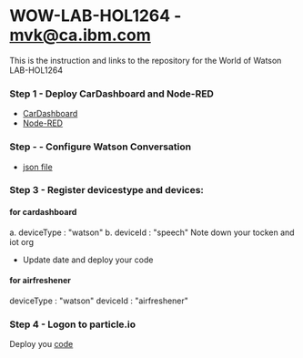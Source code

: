 # WOW-LAB-HOL1264 - mvk@ca.ibm.com
This is the instruction and links to the repository for the World of Watson LAB-HOL1264

### Step 1 - Deploy CarDashboard and Node-RED
- [CarDashboard](https://github.com/markusvankempen/WowHol1264-CarDash)
- [Node-RED](https://github.com/markusvankempen/WoWHoL1264-Node-RED)

### Step - - Configure Watson Conversation
- [json file](https://raw.githubusercontent.com/markusvankempen/WowHol1264-CarDash/master/training/airfreshener.json)

### Step 3 - Register devicestype and devices:

#### for cardashboard 
a. deviceType : "watson"
b. deviceId : "speech"
Note down your tocken and iot org

- Update date and deploy your code

#### for airfreshener 
deviceType : "watson"
deviceId : "airfreshener"

### Step 4 - Logon to particle.io 
Deploy you [code](https://raw.githubusercontent.com/markusvankempen/WowHol1264-CarDash/master/particle/airfreshener.json)
